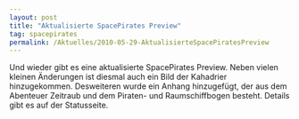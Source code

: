 ```yaml
---
layout: post
title: "Aktualisierte SpacePirates Preview"
tag: spacepirates
permalink: /Aktuelles/2010-05-29-AktualisierteSpacePiratesPreview
---
```


Und wieder gibt es eine aktualisierte SpacePirates Preview. Neben vielen kleinen Änderungen ist diesmal auch ein Bild der Kahadrier hinzugekommen. Desweiteren wurde ein Anhang hinzugefügt, der aus dem Abenteuer Zeitraub und dem Piraten- und Raumschiffbogen besteht. Details gibt es auf der Statusseite.


